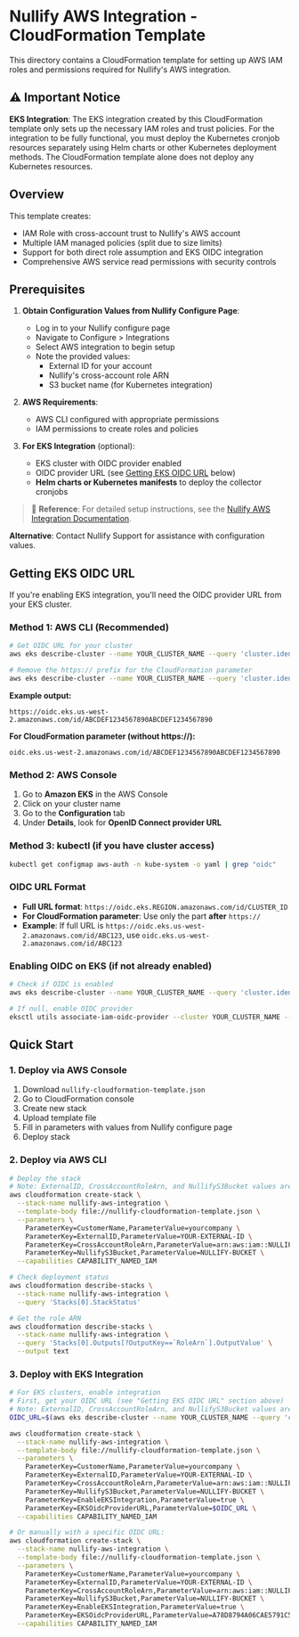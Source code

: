 # Nullify AWS Integration - CloudFormation Template

This directory contains a CloudFormation template for setting up AWS IAM roles and permissions required for Nullify's AWS integration.

## ⚠️ Important Notice

**EKS Integration**: The EKS integration created by this CloudFormation template only sets up the necessary IAM roles and trust policies. For the integration to be fully functional, you must deploy the Kubernetes cronjob resources separately using Helm charts or other Kubernetes deployment methods. The CloudFormation template alone does not deploy any Kubernetes resources.

## Overview

This template creates:
- IAM Role with cross-account trust to Nullify's AWS account
- Multiple IAM managed policies (split due to size limits)
- Support for both direct role assumption and EKS OIDC integration
- Comprehensive AWS service read permissions with security controls

## Prerequisites

1. **Obtain Configuration Values from Nullify Configure Page**:
   - Log in to your Nullify configure page
   - Navigate to Configure > Integrations
   - Select AWS integration to begin setup
   - Note the provided values:
     - External ID for your account
     - Nullify's cross-account role ARN
     - S3 bucket name (for Kubernetes integration)

2. **AWS Requirements**:
   - AWS CLI configured with appropriate permissions
   - IAM permissions to create roles and policies

3. **For EKS Integration** (optional):
   - EKS cluster with OIDC provider enabled
   - OIDC provider URL (see [Getting EKS OIDC URL](#getting-eks-oidc-url) below)
   - **Helm charts or Kubernetes manifests** to deploy the collector cronjobs

> 📖 **Reference**: For detailed setup instructions, see the [Nullify AWS Integration Documentation](https://docs.nullify.ai/integrations/aws/configuration).

**Alternative**: Contact Nullify Support for assistance with configuration values.

## Getting EKS OIDC URL

If you're enabling EKS integration, you'll need the OIDC provider URL from your EKS cluster.

### Method 1: AWS CLI (Recommended)
```bash
# Get OIDC URL for your cluster
aws eks describe-cluster --name YOUR_CLUSTER_NAME --query 'cluster.identity.oidc.issuer' --output text

# Remove the https:// prefix for the CloudFormation parameter
aws eks describe-cluster --name YOUR_CLUSTER_NAME --query 'cluster.identity.oidc.issuer' --output text | sed 's|https://||'
```

**Example output:**
```
https://oidc.eks.us-west-2.amazonaws.com/id/ABCDEF1234567890ABCDEF1234567890
```

**For CloudFormation parameter (without https://):**
```
oidc.eks.us-west-2.amazonaws.com/id/ABCDEF1234567890ABCDEF1234567890
```

### Method 2: AWS Console
1. Go to **Amazon EKS** in the AWS Console
2. Click on your cluster name
3. Go to the **Configuration** tab
4. Under **Details**, look for **OpenID Connect provider URL**

### Method 3: kubectl (if you have cluster access)
```bash
kubectl get configmap aws-auth -n kube-system -o yaml | grep "oidc"
```

### OIDC URL Format
- **Full URL format**: `https://oidc.eks.REGION.amazonaws.com/id/CLUSTER_ID`
- **For CloudFormation parameter**: Use only the part **after** `https://`
- **Example**: If full URL is `https://oidc.eks.us-west-2.amazonaws.com/id/ABC123`, use `oidc.eks.us-west-2.amazonaws.com/id/ABC123`

### Enabling OIDC on EKS (if not already enabled)
```bash
# Check if OIDC is enabled
aws eks describe-cluster --name YOUR_CLUSTER_NAME --query 'cluster.identity.oidc'

# If null, enable OIDC provider
eksctl utils associate-iam-oidc-provider --cluster YOUR_CLUSTER_NAME --approve
```

## Quick Start

### 1. Deploy via AWS Console

1. Download `nullify-cloudformation-template.json`
2. Go to CloudFormation console
3. Create new stack
4. Upload template file
5. Fill in parameters with values from Nullify configure page
6. Deploy stack

### 2. Deploy via AWS CLI

```bash
# Deploy the stack
# Note: ExternalID, CrossAccountRoleArn, and NullifyS3Bucket values are provided in the Nullify configure page
aws cloudformation create-stack \
  --stack-name nullify-aws-integration \
  --template-body file://nullify-cloudformation-template.json \
  --parameters \
    ParameterKey=CustomerName,ParameterValue=yourcompany \
    ParameterKey=ExternalID,ParameterValue=YOUR-EXTERNAL-ID \
    ParameterKey=CrossAccountRoleArn,ParameterValue=arn:aws:iam::NULLIFY-ACCOUNT:role/NULLIFY-ROLE \
    ParameterKey=NullifyS3Bucket,ParameterValue=NULLIFY-BUCKET \
  --capabilities CAPABILITY_NAMED_IAM

# Check deployment status
aws cloudformation describe-stacks \
  --stack-name nullify-aws-integration \
  --query 'Stacks[0].StackStatus'

# Get the role ARN
aws cloudformation describe-stacks \
  --stack-name nullify-aws-integration \
  --query 'Stacks[0].Outputs[?OutputKey==`RoleArn`].OutputValue' \
  --output text
```

### 3. Deploy with EKS Integration

```bash
# For EKS clusters, enable integration
# First, get your OIDC URL (see "Getting EKS OIDC URL" section above)
# Note: ExternalID, CrossAccountRoleArn, and NullifyS3Bucket values are provided in the Nullify configure page
OIDC_URL=$(aws eks describe-cluster --name YOUR_CLUSTER_NAME --query 'cluster.identity.oidc.issuer' --output text | sed 's|https://||')

aws cloudformation create-stack \
  --stack-name nullify-aws-integration \
  --template-body file://nullify-cloudformation-template.json \
  --parameters \
    ParameterKey=CustomerName,ParameterValue=yourcompany \
    ParameterKey=ExternalID,ParameterValue=YOUR-EXTERNAL-ID \
    ParameterKey=CrossAccountRoleArn,ParameterValue=arn:aws:iam::NULLIFY-ACCOUNT:role/NULLIFY-ROLE \
    ParameterKey=NullifyS3Bucket,ParameterValue=NULLIFY-BUCKET \
    ParameterKey=EnableEKSIntegration,ParameterValue=true \
    ParameterKey=EKSOidcProviderURL,ParameterValue=$OIDC_URL \
  --capabilities CAPABILITY_NAMED_IAM

# Or manually with a specific OIDC URL:
aws cloudformation create-stack \
  --stack-name nullify-aws-integration \
  --template-body file://nullify-cloudformation-template.json \
  --parameters \
    ParameterKey=CustomerName,ParameterValue=yourcompany \
    ParameterKey=ExternalID,ParameterValue=YOUR-EXTERNAL-ID \
    ParameterKey=CrossAccountRoleArn,ParameterValue=arn:aws:iam::NULLIFY-ACCOUNT:role/NULLIFY-ROLE \
    ParameterKey=NullifyS3Bucket,ParameterValue=NULLIFY-BUCKET \
    ParameterKey=EnableEKSIntegration,ParameterValue=true \
    ParameterKey=EKSOidcProviderURL,ParameterValue=A78D8794A06CAE5791C5812CDB164C7D.gr7.ap-southeast-2.eks.amazonaws.com \
  --capabilities CAPABILITY_NAMED_IAM
```